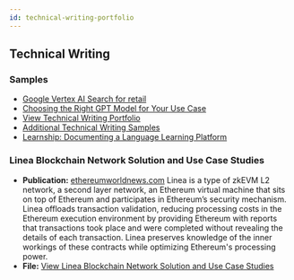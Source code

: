 ```yaml
---
id: technical-writing-portfolio
---
```


## Technical Writing 

### Samples

- [Google Vertex AI Search for retail](https://cloud.google.com/retail/docs/overview)
- [Choosing the Right GPT Model for Your Use Case](https://github.com/rebejellis/xcultural-content/blob/c0767ea6054b011c70f419bcd01996f8ef721f69/docs/choose-your-model2.md)
- [View Technical Writing Portfolio](https://github.com/rebejellis/xcultural-content/blob/b370b362382d9eec1bb573bb1d670532822146b4/docs/assets/Senior%20TW%20Portfolio%20Rebecca%20Ellis%202-1.pdf)
- [Additional Technical Writing Samples](https://github.com/rebejellis/xcultural-content/blob/9acd4deeca2d6521f99c41d2f9dc5c69ca7acfb6/docs/assets/Additional%20TW%20Samples%20Rebecca%20Ellis%20-%20Procedures.pdf)
- [Learnship: Documenting a Language Learning Platform](https://s3.amazonaws.com/external_clips/4972829/Onboarding_guide_LEARNSHIP.pdf?1710973248)

### Linea Blockchain Network Solution and Use Case Studies

- **Publication:** [ethereumworldnews.com](http://ethereumworldnews.com)
Linea is a type of zkEVM L2 network, a second layer network, an Ethereum virtual machine that sits on top of Ethereum and participates in Ethereum’s security mechanism. Linea offloads transaction validation, reducing processing costs in the Ethereum execution environment by providing Ethereum with reports that transactions took place and were completed without revealing the details of each transaction. Linea preserves knowledge of the inner workings of these contracts while optimizing Ethereum's processing power.
- **File:** [View Linea Blockchain Network Solution and Use Case Studies](https://s3.amazonaws.com/external_clips/4877903/Consensys_Technical_Writing_Sample.pdf?1699985027)
